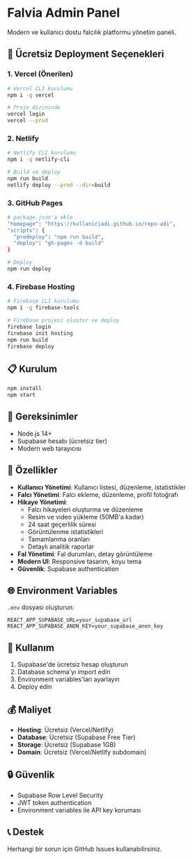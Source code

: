 # Falvia Admin Panel

Modern ve kullanıcı dostu falcılık platformu yönetim paneli.

## 🚀 Ücretsiz Deployment Seçenekleri

### 1. Vercel (Önerilen)
```bash
# Vercel CLI kurulumu
npm i -g vercel

# Proje dizininde
vercel login
vercel --prod
```

### 2. Netlify
```bash
# Netlify CLI kurulumu
npm i -g netlify-cli

# Build ve deploy
npm run build
netlify deploy --prod --dir=build
```

### 3. GitHub Pages
```bash
# package.json'a ekle
"homepage": "https://kullaniciadi.github.io/repo-adi",
"scripts": {
  "predeploy": "npm run build",
  "deploy": "gh-pages -d build"
}

# Deploy
npm run deploy
```

### 4. Firebase Hosting
```bash
# Firebase CLI kurulumu
npm i -g firebase-tools

# Firebase projesi oluştur ve deploy
firebase login
firebase init hosting
npm run build
firebase deploy
```

## 📋 Kurulum

```bash
npm install
npm start
```

## 🔧 Gereksinimler

- Node.js 14+
- Supabase hesabı (ücretsiz tier)
- Modern web tarayıcısı

## 🎨 Özellikler

- **Kullanıcı Yönetimi**: Kullanıcı listesi, düzenleme, istatistikler
- **Falcı Yönetimi**: Falcı ekleme, düzenleme, profil fotoğrafı
- **Hikaye Yönetimi**: 
  - Falcı hikayeleri oluşturma ve düzenleme
  - Resim ve video yükleme (50MB'a kadar)
  - 24 saat geçerlilik süresi
  - Görüntülenme istatistikleri
  - Tamamlanma oranları
  - Detaylı analitik raporlar
- **Fal Yönetimi**: Fal durumları, detay görüntüleme
- **Modern UI**: Responsive tasarım, koyu tema
- **Güvenlik**: Supabase authentication

## 🌐 Environment Variables

`.env` dosyası oluşturun:

```env
REACT_APP_SUPABASE_URL=your_supabase_url
REACT_APP_SUPABASE_ANON_KEY=your_supabase_anon_key
```

## 📱 Kullanım

1. Supabase'de ücretsiz hesap oluşturun
2. Database schema'yı import edin
3. Environment variables'ları ayarlayın
4. Deploy edin

## 💰 Maliyet

- **Hosting**: Ücretsiz (Vercel/Netlify)
- **Database**: Ücretsiz (Supabase Free Tier)
- **Storage**: Ücretsiz (Supabase 1GB)
- **Domain**: Ücretsiz (Vercel/Netlify subdomain)

## 🔒 Güvenlik

- Supabase Row Level Security
- JWT token authentication
- Environment variables ile API key koruması

## 📞 Destek

Herhangi bir sorun için GitHub Issues kullanabilirsiniz.
